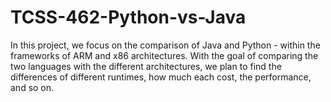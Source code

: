 # TCSS-462-Python-vs-Java

In this project, we focus on the comparison of Java and Python - within the frameworks of ARM and x86 architectures. With the goal of comparing the two languages with the different architectures, we plan to find the differences of different runtimes, how much each cost, the performance, and so on.
